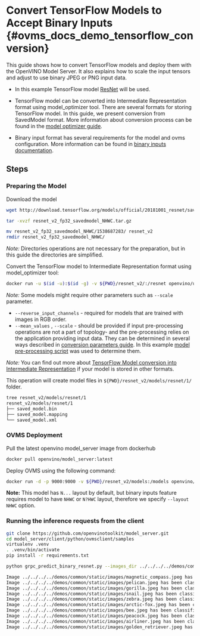 # Convert TensorFlow Models to Accept Binary Inputs {#ovms_docs_demo_tensorflow_conversion}

This guide shows how to convert TensorFlow models and deploy them with the OpenVINO Model Server. It also explains how to scale the input tensors and adjust to use binary JPEG or PNG input data.

- In this example TensorFlow model [ResNet](https://github.com/tensorflow/models/tree/v2.2.0/official/r1/resnet) will be used.

- TensorFlow model can be converted into Intermediate Representation format using model_optimizer tool. There are several formats for storing TensorFlow model. In this guide, we present conversion from SavedModel format. More information about conversion process can be found in the [model optimizer guide](https://docs.openvino.ai/2024/openvino-workflow/model-preparation.html).

- Binary input format has several requirements for the model and ovms configuration. More information can be found in [binary inputs documentation](binary_input.md).
## Steps

### Preparing the Model

Download the model
```bash
wget http://download.tensorflow.org/models/official/20181001_resnet/savedmodels/resnet_v2_fp32_savedmodel_NHWC.tar.gz

tar -xvzf resnet_v2_fp32_savedmodel_NHWC.tar.gz 

mv resnet_v2_fp32_savedmodel_NHWC/1538687283/ resnet_v2
rmdir resnet_v2_fp32_savedmodel_NHWC/
```
*Note:* Directories operations are not necessary for the preparation, but in this guide the directories are simplified.

Convert the TensorFlow model to Intermediate Representation format using model_optimizer tool:
```bash
docker run -u $(id -u):$(id -g) -v ${PWD}/resnet_v2/:/resnet openvino/ubuntu20_dev:2022.1.0 mo --saved_model_dir /resnet/ --output_dir /resnet/models/resnet/1/ --input_shape=[1,224,224,3] --mean_values=[123.68,116.78,103.94] --reverse_input_channels
```

*Note:* Some models might require other parameters such as `--scale` parameter.
- `--reverse_input_channels` - required for models that are trained with images in RGB order.
- `--mean_values` , `--scale` - should be provided if input pre-processing operations are not a part of topology- and the pre-processing relies on the application providing input data. They can be determined in several ways described in [conversion parameters guide](https://docs.openvino.ai/2024/openvino-workflow/model-preparation/convert-model-tensorflow.html). In this example [model pre-processing script](https://github.com/tensorflow/models/blob/v2.2.0/official/r1/resnet/imagenet_preprocessing.py) was used to determine them.


*Note:* You can find out more about [TensorFlow Model conversion into Intermediate Representation](https://docs.openvino.ai/2024/openvino-workflow/model-preparation/convert-model-tensorflow.html) if your model is stored in other formats.

This operation will create model files in `${PWD}/resnet_v2/models/resnet/1/` folder.
```bash
tree resnet_v2/models/resnet/1
resnet_v2/models/resnet/1
├── saved_model.bin
├── saved_model.mapping
└── saved_model.xml
```

### OVMS Deployment
Pull the latest openvino model_server image from dockerhub
```bash
docker pull openvino/model_server:latest
```

Deploy OVMS using the following command:
```bash
docker run -d -p 9000:9000 -v ${PWD}/resnet_v2/models:/models openvino/model_server:latest --model_path /models/resnet --model_name resnet --port 9000 --layout NHWC
```

**Note:** This model has `N...` layout by default, but binary inputs feature requires model to have `NHWC` or `N?HWC` layout, therefore we specify `--layout NHWC` option.

### Running the inference requests from the client

```bash
git clone https://github.com/openvinotoolkit/model_server.git
cd model_server/client/python/ovmsclient/samples
virtualenv .venv
. .venv/bin/activate
pip install -r requirements.txt

python grpc_predict_binary_resnet.py --images_dir ../../../../demos/common/static/images --model_name resnet --service_url localhost:9000

Image ../../../../demos/common/static/images/magnetic_compass.jpeg has been classified as magnetic compass
Image ../../../../demos/common/static/images/pelican.jpeg has been classified as pelican
Image ../../../../demos/common/static/images/gorilla.jpeg has been classified as gorilla, Gorilla gorilla
Image ../../../../demos/common/static/images/snail.jpeg has been classified as snail
Image ../../../../demos/common/static/images/zebra.jpeg has been classified as zebra
Image ../../../../demos/common/static/images/arctic-fox.jpeg has been classified as Arctic fox, white fox, Alopex lagopus
Image ../../../../demos/common/static/images/bee.jpeg has been classified as bee
Image ../../../../demos/common/static/images/peacock.jpeg has been classified as peacock
Image ../../../../demos/common/static/images/airliner.jpeg has been classified as airliner
Image ../../../../demos/common/static/images/golden_retriever.jpeg has been classified as golden retriever
```
